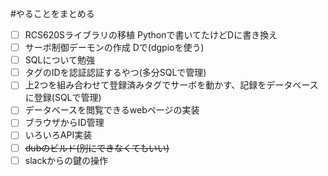 
#やることをまとめる

 - [ ] RCS620Sライブラリの移植 Pythonで書いてたけどDに書き換え
 - [ ] サーボ制御デーモンの作成 Dで(dgpioを使う)
 - [ ] SQLについて勉強
 - [ ] タグのIDを認証認証するやつ(多分SQLで管理)
 - [ ] 上2つを組み合わせて登録済みタグでサーボを動かす、記録をデータベースに登録(SQLで管理)
 - [ ] データベースを閲覧できるwebページの実装
 - [ ] ブラウザからID管理
 - [ ] いろいろAPI実装
 - [ ] ~~dubのビルド(別にできなくてもいい)~~
 - [ ] slackからの鍵の操作
